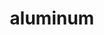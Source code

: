 ---
title: "aluminum"
layout: cache
categories: [package, develop]
meta: {"versions": ["0.7.0", "1.3.0", "1.3.1"], "compilers": ["gcc@=7.5.0", "oneapi@=2023.1.0", "oneapi@=2023.2.0"], "oss": ["ubuntu18.04", "ubuntu20.04"], "platforms": ["linux"], "targets": ["x86_64", "x86_64_v3"], "stacks": ["e4s-oneapi", "radiuss", "root"], "num_specs": 69, "num_specs_by_stack": {"root": 69, "radiuss": 63, "e4s-oneapi": 6}}
spec_details: [{"hash": "avjkvgerlfmvnh233vxgury242qhj5ct", "compiler": "gcc@=7.5.0", "versions": ["1.3.0"], "os": "ubuntu18.04", "platform": "linux", "target": "x86_64", "variants": ["build_system=cmake", "build_type=RelWithDebInfo", "~cuda", "~cuda_rma", "generator=ninja", "~ht", "~ipo", "~nccl", "~rccl", "~rocm"], "stacks": ["root", "radiuss"], "size": "-", "tarball": "https://binaries.spack.io/develop/build_cache/linux-ubuntu18.04-x86_64/gcc-7.5.0/aluminum-1.3.0/linux-ubuntu18.04-x86_64-gcc-7.5.0-aluminum-1.3.0-avjkvgerlfmvnh233vxgury242qhj5ct.spack"}, {"hash": "fy3ekefkvhlrpzzfucd4dumw2grqeiqf", "compiler": "gcc@=7.5.0", "versions": ["0.7.0"], "os": "ubuntu18.04", "platform": "linux", "target": "x86_64", "variants": ["build_system=cmake", "build_type=RelWithDebInfo", "~cuda", "~cuda_rma", "~ht", "~ipo", "~nccl", "~rccl", "~rocm"], "stacks": ["root", "radiuss"], "size": "-", "tarball": "https://binaries.spack.io/develop/build_cache/linux-ubuntu18.04-x86_64/gcc-7.5.0/aluminum-0.7.0/linux-ubuntu18.04-x86_64-gcc-7.5.0-aluminum-0.7.0-fy3ekefkvhlrpzzfucd4dumw2grqeiqf.spack"}, {"hash": "iadwlkyojgpptk4xu65b6rrtmxvucq7o", "compiler": "gcc@=7.5.0", "versions": ["0.7.0"], "os": "ubuntu18.04", "platform": "linux", "target": "x86_64", "variants": ["build_type=RelWithDebInfo", "~cuda", "~cuda_rma", "~ht", "~ipo", "~nccl", "~rccl", "~rocm"], "stacks": ["root", "radiuss"], "size": "-", "tarball": "https://binaries.spack.io/develop/build_cache/linux-ubuntu18.04-x86_64/gcc-7.5.0/aluminum-0.7.0/linux-ubuntu18.04-x86_64-gcc-7.5.0-aluminum-0.7.0-iadwlkyojgpptk4xu65b6rrtmxvucq7o.spack"}, {"hash": "2gm7cpwzu5kbmlk6xh2d44f74jbqsxn3", "compiler": "gcc@=7.5.0", "versions": ["0.7.0"], "os": "ubuntu18.04", "platform": "linux", "target": "x86_64", "variants": ["build_type=RelWithDebInfo", "~cuda", "~cuda_rma", "~ht", "~ipo", "~nccl", "~rccl", "~rocm"], "stacks": ["root", "radiuss"], "size": "-", "tarball": "https://binaries.spack.io/develop/build_cache/linux-ubuntu18.04-x86_64/gcc-7.5.0/aluminum-0.7.0/linux-ubuntu18.04-x86_64-gcc-7.5.0-aluminum-0.7.0-2gm7cpwzu5kbmlk6xh2d44f74jbqsxn3.spack"}, {"hash": "6e7rthec37fesrqo3atlhkvuowi66rci", "compiler": "gcc@=7.5.0", "versions": ["0.7.0"], "os": "ubuntu18.04", "platform": "linux", "target": "x86_64", "variants": ["build_type=RelWithDebInfo", "~cuda", "~cuda_rma", "~ht", "~ipo", "~nccl", "~rccl", "~rocm"], "stacks": ["root", "radiuss"], "size": "-", "tarball": "https://binaries.spack.io/develop/build_cache/linux-ubuntu18.04-x86_64/gcc-7.5.0/aluminum-0.7.0/linux-ubuntu18.04-x86_64-gcc-7.5.0-aluminum-0.7.0-6e7rthec37fesrqo3atlhkvuowi66rci.spack"}, {"hash": "2kw7uphuv66vhxq23dkmkkmurhw34jza", "compiler": "gcc@=7.5.0", "versions": ["0.7.0"], "os": "ubuntu18.04", "platform": "linux", "target": "x86_64", "variants": ["build_type=RelWithDebInfo", "~cuda", "~cuda_rma", "~ht", "~ipo", "~nccl", "~rccl", "~rocm"], "stacks": ["root", "radiuss"], "size": "-", "tarball": "https://binaries.spack.io/develop/build_cache/linux-ubuntu18.04-x86_64/gcc-7.5.0/aluminum-0.7.0/linux-ubuntu18.04-x86_64-gcc-7.5.0-aluminum-0.7.0-2kw7uphuv66vhxq23dkmkkmurhw34jza.spack"}, {"hash": "47krrajjalpkafmuz4w3ch33rq4nvwg5", "compiler": "gcc@=7.5.0", "versions": ["0.7.0"], "os": "ubuntu18.04", "platform": "linux", "target": "x86_64", "variants": ["build_type=RelWithDebInfo", "~cuda", "~cuda_rma", "~ht", "~ipo", "~nccl", "~rccl", "~rocm"], "stacks": ["root", "radiuss"], "size": "-", "tarball": "https://binaries.spack.io/develop/build_cache/linux-ubuntu18.04-x86_64/gcc-7.5.0/aluminum-0.7.0/linux-ubuntu18.04-x86_64-gcc-7.5.0-aluminum-0.7.0-47krrajjalpkafmuz4w3ch33rq4nvwg5.spack"}, {"hash": "2g7f7rrhmfek4husskkum7uvms3qoqav", "compiler": "gcc@=7.5.0", "versions": ["0.7.0"], "os": "ubuntu18.04", "platform": "linux", "target": "x86_64", "variants": ["build_system=cmake", "build_type=RelWithDebInfo", "~cuda", "~cuda_rma", "~ht", "~ipo", "~nccl", "~rccl", "~rocm"], "stacks": ["root", "radiuss"], "size": "-", "tarball": "https://binaries.spack.io/develop/build_cache/linux-ubuntu18.04-x86_64/gcc-7.5.0/aluminum-0.7.0/linux-ubuntu18.04-x86_64-gcc-7.5.0-aluminum-0.7.0-2g7f7rrhmfek4husskkum7uvms3qoqav.spack"}, {"hash": "chukysn4w4z2jrxgekbycs42r2fzk6ux", "compiler": "gcc@=7.5.0", "versions": ["0.7.0"], "os": "ubuntu18.04", "platform": "linux", "target": "x86_64", "variants": ["build_type=RelWithDebInfo", "~cuda", "~cuda_rma", "~ht", "~ipo", "~nccl", "~rccl", "~rocm"], "stacks": ["root", "radiuss"], "size": "-", "tarball": "https://binaries.spack.io/develop/build_cache/linux-ubuntu18.04-x86_64/gcc-7.5.0/aluminum-0.7.0/linux-ubuntu18.04-x86_64-gcc-7.5.0-aluminum-0.7.0-chukysn4w4z2jrxgekbycs42r2fzk6ux.spack"}, {"hash": "ckrxu674iynicrtesm4r5ymeecczpgc4", "compiler": "gcc@=7.5.0", "versions": ["0.7.0"], "os": "ubuntu18.04", "platform": "linux", "target": "x86_64", "variants": ["build_system=cmake", "build_type=RelWithDebInfo", "~cuda", "~cuda_rma", "~ht", "~ipo", "~nccl", "~rccl", "~rocm"], "stacks": ["root", "radiuss"], "size": "-", "tarball": "https://binaries.spack.io/develop/build_cache/linux-ubuntu18.04-x86_64/gcc-7.5.0/aluminum-0.7.0/linux-ubuntu18.04-x86_64-gcc-7.5.0-aluminum-0.7.0-ckrxu674iynicrtesm4r5ymeecczpgc4.spack"}, {"hash": "ebnutsps4q22mzarnkyqyyr6xfpifmdl", "compiler": "gcc@=7.5.0", "versions": ["0.7.0"], "os": "ubuntu18.04", "platform": "linux", "target": "x86_64", "variants": ["build_type=RelWithDebInfo", "~cuda", "~cuda_rma", "~ht", "~ipo", "~nccl", "~rccl", "~rocm"], "stacks": ["root", "radiuss"], "size": "-", "tarball": "https://binaries.spack.io/develop/build_cache/linux-ubuntu18.04-x86_64/gcc-7.5.0/aluminum-0.7.0/linux-ubuntu18.04-x86_64-gcc-7.5.0-aluminum-0.7.0-ebnutsps4q22mzarnkyqyyr6xfpifmdl.spack"}, {"hash": "efw5svq2payd4u422acgmo3mr6w6arg2", "compiler": "gcc@=7.5.0", "versions": ["0.7.0"], "os": "ubuntu18.04", "platform": "linux", "target": "x86_64", "variants": ["build_type=RelWithDebInfo", "~cuda", "~cuda_rma", "~ht", "~ipo", "~nccl", "~rccl", "~rocm"], "stacks": ["root", "radiuss"], "size": "-", "tarball": "https://binaries.spack.io/develop/build_cache/linux-ubuntu18.04-x86_64/gcc-7.5.0/aluminum-0.7.0/linux-ubuntu18.04-x86_64-gcc-7.5.0-aluminum-0.7.0-efw5svq2payd4u422acgmo3mr6w6arg2.spack"}, {"hash": "cmhkymcz5mg7ckjcashrqnnbis7vbtj2", "compiler": "gcc@=7.5.0", "versions": ["0.7.0"], "os": "ubuntu18.04", "platform": "linux", "target": "x86_64", "variants": ["build_type=RelWithDebInfo", "~cuda", "~cuda_rma", "~ht", "~ipo", "~nccl", "~rccl", "~rocm"], "stacks": ["root", "radiuss"], "size": "-", "tarball": "https://binaries.spack.io/develop/build_cache/linux-ubuntu18.04-x86_64/gcc-7.5.0/aluminum-0.7.0/linux-ubuntu18.04-x86_64-gcc-7.5.0-aluminum-0.7.0-cmhkymcz5mg7ckjcashrqnnbis7vbtj2.spack"}, {"hash": "ct5lex4oephv5e7hhovsg7wcfikyiiz2", "compiler": "gcc@=7.5.0", "versions": ["0.7.0"], "os": "ubuntu18.04", "platform": "linux", "target": "x86_64", "variants": ["build_type=RelWithDebInfo", "~cuda", "~cuda_rma", "~ht", "~ipo", "~nccl", "~rccl", "~rocm"], "stacks": ["root", "radiuss"], "size": "-", "tarball": "https://binaries.spack.io/develop/build_cache/linux-ubuntu18.04-x86_64/gcc-7.5.0/aluminum-0.7.0/linux-ubuntu18.04-x86_64-gcc-7.5.0-aluminum-0.7.0-ct5lex4oephv5e7hhovsg7wcfikyiiz2.spack"}, {"hash": "2yyk2lpf32dgeykjzspmsjupw3ejuod3", "compiler": "gcc@=7.5.0", "versions": ["0.7.0"], "os": "ubuntu18.04", "platform": "linux", "target": "x86_64", "variants": ["build_type=RelWithDebInfo", "~cuda", "~cuda_rma", "~ht", "~ipo", "~nccl", "~rccl", "~rocm"], "stacks": ["root", "radiuss"], "size": "-", "tarball": "https://binaries.spack.io/develop/build_cache/linux-ubuntu18.04-x86_64/gcc-7.5.0/aluminum-0.7.0/linux-ubuntu18.04-x86_64-gcc-7.5.0-aluminum-0.7.0-2yyk2lpf32dgeykjzspmsjupw3ejuod3.spack"}, {"hash": "btn4apc344j4pdqdqj7bkppn57n6vnbx", "compiler": "gcc@=7.5.0", "versions": ["0.7.0"], "os": "ubuntu18.04", "platform": "linux", "target": "x86_64", "variants": ["build_type=RelWithDebInfo", "~cuda", "~cuda_rma", "~ht", "~ipo", "~nccl", "~rccl", "~rocm"], "stacks": ["root", "radiuss"], "size": "-", "tarball": "https://binaries.spack.io/develop/build_cache/linux-ubuntu18.04-x86_64/gcc-7.5.0/aluminum-0.7.0/linux-ubuntu18.04-x86_64-gcc-7.5.0-aluminum-0.7.0-btn4apc344j4pdqdqj7bkppn57n6vnbx.spack"}, {"hash": "axwtquqjcpd7ckksq7eizyix3nzmng7u", "compiler": "gcc@=7.5.0", "versions": ["0.7.0"], "os": "ubuntu18.04", "platform": "linux", "target": "x86_64", "variants": ["build_type=RelWithDebInfo", "~cuda", "~cuda_rma", "~ht", "~ipo", "~nccl", "~rccl", "~rocm"], "stacks": ["root", "radiuss"], "size": "-", "tarball": "https://binaries.spack.io/develop/build_cache/linux-ubuntu18.04-x86_64/gcc-7.5.0/aluminum-0.7.0/linux-ubuntu18.04-x86_64-gcc-7.5.0-aluminum-0.7.0-axwtquqjcpd7ckksq7eizyix3nzmng7u.spack"}, {"hash": "2piu53d4vrhagya7s5gthzmfhwueuqdy", "compiler": "gcc@=7.5.0", "versions": ["0.7.0"], "os": "ubuntu18.04", "platform": "linux", "target": "x86_64", "variants": ["build_type=RelWithDebInfo", "~cuda", "~cuda_rma", "~ht", "~ipo", "~nccl", "~rccl", "~rocm"], "stacks": ["root", "radiuss"], "size": "-", "tarball": "https://binaries.spack.io/develop/build_cache/linux-ubuntu18.04-x86_64/gcc-7.5.0/aluminum-0.7.0/linux-ubuntu18.04-x86_64-gcc-7.5.0-aluminum-0.7.0-2piu53d4vrhagya7s5gthzmfhwueuqdy.spack"}, {"hash": "yv55v6ndlh365s5dswzxegvz4gx4ezzf", "compiler": "gcc@=7.5.0", "versions": ["0.7.0"], "os": "ubuntu18.04", "platform": "linux", "target": "x86_64", "variants": ["build_type=RelWithDebInfo", "~cuda", "~cuda_rma", "~ht", "~ipo", "~nccl", "~rccl", "~rocm"], "stacks": ["root", "radiuss"], "size": "-", "tarball": "https://binaries.spack.io/develop/build_cache/linux-ubuntu18.04-x86_64/gcc-7.5.0/aluminum-0.7.0/linux-ubuntu18.04-x86_64-gcc-7.5.0-aluminum-0.7.0-yv55v6ndlh365s5dswzxegvz4gx4ezzf.spack"}, {"hash": "fzrx5edam4feuw5btd5davigx7v7jgxq", "compiler": "gcc@=7.5.0", "versions": ["0.7.0"], "os": "ubuntu18.04", "platform": "linux", "target": "x86_64", "variants": ["build_type=RelWithDebInfo", "~cuda", "~cuda_rma", "~ht", "~ipo", "~nccl", "~rccl", "~rocm"], "stacks": ["root", "radiuss"], "size": "-", "tarball": "https://binaries.spack.io/develop/build_cache/linux-ubuntu18.04-x86_64/gcc-7.5.0/aluminum-0.7.0/linux-ubuntu18.04-x86_64-gcc-7.5.0-aluminum-0.7.0-fzrx5edam4feuw5btd5davigx7v7jgxq.spack"}, {"hash": "lcmxghduoijb2h35sad6bgbbmwzopayc", "compiler": "gcc@=7.5.0", "versions": ["0.7.0"], "os": "ubuntu18.04", "platform": "linux", "target": "x86_64", "variants": ["build_type=RelWithDebInfo", "~cuda", "~cuda_rma", "~ht", "~ipo", "~nccl", "~ofi_rccl_plugin", "~rccl", "~rocm"], "stacks": ["root", "radiuss"], "size": "-", "tarball": "https://binaries.spack.io/develop/build_cache/linux-ubuntu18.04-x86_64/gcc-7.5.0/aluminum-0.7.0/linux-ubuntu18.04-x86_64-gcc-7.5.0-aluminum-0.7.0-lcmxghduoijb2h35sad6bgbbmwzopayc.spack"}, {"hash": "tmx26dxxrccuap7ytvwb7hjq56l35ps6", "compiler": "gcc@=7.5.0", "versions": ["0.7.0"], "os": "ubuntu18.04", "platform": "linux", "target": "x86_64", "variants": ["build_type=RelWithDebInfo", "~cuda", "~cuda_rma", "~ht", "~ipo", "~nccl", "~rccl", "~rocm"], "stacks": ["root", "radiuss"], "size": "-", "tarball": "https://binaries.spack.io/develop/build_cache/linux-ubuntu18.04-x86_64/gcc-7.5.0/aluminum-0.7.0/linux-ubuntu18.04-x86_64-gcc-7.5.0-aluminum-0.7.0-tmx26dxxrccuap7ytvwb7hjq56l35ps6.spack"}, {"hash": "kti72dinroddp5am6dzfow5xvf6ebomw", "compiler": "gcc@=7.5.0", "versions": ["0.7.0"], "os": "ubuntu18.04", "platform": "linux", "target": "x86_64", "variants": ["build_type=RelWithDebInfo", "~cuda", "~cuda_rma", "~ht", "~ipo", "~nccl", "~rccl", "~rocm"], "stacks": ["root", "radiuss"], "size": "-", "tarball": "https://binaries.spack.io/develop/build_cache/linux-ubuntu18.04-x86_64/gcc-7.5.0/aluminum-0.7.0/linux-ubuntu18.04-x86_64-gcc-7.5.0-aluminum-0.7.0-kti72dinroddp5am6dzfow5xvf6ebomw.spack"}, {"hash": "r5tufhizqgpmklw2qqitkeq27mbhmicx", "compiler": "gcc@=7.5.0", "versions": ["0.7.0"], "os": "ubuntu18.04", "platform": "linux", "target": "x86_64", "variants": ["build_type=RelWithDebInfo", "~cuda", "~cuda_rma", "~ht", "~ipo", "~nccl", "~rccl", "~rocm"], "stacks": ["root", "radiuss"], "size": "-", "tarball": "https://binaries.spack.io/develop/build_cache/linux-ubuntu18.04-x86_64/gcc-7.5.0/aluminum-0.7.0/linux-ubuntu18.04-x86_64-gcc-7.5.0-aluminum-0.7.0-r5tufhizqgpmklw2qqitkeq27mbhmicx.spack"}, {"hash": "set55prhane2nn5ast7ktp5alanoddm5", "compiler": "gcc@=7.5.0", "versions": ["0.7.0"], "os": "ubuntu18.04", "platform": "linux", "target": "x86_64", "variants": ["build_type=RelWithDebInfo", "~cuda", "~cuda_rma", "~ht", "~ipo", "~nccl", "~ofi_rccl_plugin", "~rccl", "~rocm"], "stacks": ["root", "radiuss"], "size": "-", "tarball": "https://binaries.spack.io/develop/build_cache/linux-ubuntu18.04-x86_64/gcc-7.5.0/aluminum-0.7.0/linux-ubuntu18.04-x86_64-gcc-7.5.0-aluminum-0.7.0-set55prhane2nn5ast7ktp5alanoddm5.spack"}, {"hash": "m2eiujoq642ydkncyzfayh6mgnynm7pi", "compiler": "gcc@=7.5.0", "versions": ["0.7.0"], "os": "ubuntu18.04", "platform": "linux", "target": "x86_64", "variants": ["build_type=RelWithDebInfo", "~cuda", "~cuda_rma", "~ht", "~ipo", "~nccl", "~rccl", "~rocm"], "stacks": ["root", "radiuss"], "size": "-", "tarball": "https://binaries.spack.io/develop/build_cache/linux-ubuntu18.04-x86_64/gcc-7.5.0/aluminum-0.7.0/linux-ubuntu18.04-x86_64-gcc-7.5.0-aluminum-0.7.0-m2eiujoq642ydkncyzfayh6mgnynm7pi.spack"}, {"hash": "maxcv3zw33cv42js76cuqddvanjhiloi", "compiler": "gcc@=7.5.0", "versions": ["0.7.0"], "os": "ubuntu18.04", "platform": "linux", "target": "x86_64", "variants": ["build_type=RelWithDebInfo", "~cuda", "~cuda_rma", "~ht", "~ipo", "~nccl", "~rccl", "~rocm"], "stacks": ["root", "radiuss"], "size": "-", "tarball": "https://binaries.spack.io/develop/build_cache/linux-ubuntu18.04-x86_64/gcc-7.5.0/aluminum-0.7.0/linux-ubuntu18.04-x86_64-gcc-7.5.0-aluminum-0.7.0-maxcv3zw33cv42js76cuqddvanjhiloi.spack"}, {"hash": "zah35rbjrtutmihf6sb2ktaronif3iy3", "compiler": "gcc@=7.5.0", "versions": ["0.7.0"], "os": "ubuntu18.04", "platform": "linux", "target": "x86_64", "variants": ["build_type=RelWithDebInfo", "~cuda", "~cuda_rma", "~ht", "~ipo", "~nccl", "~rccl", "~rocm"], "stacks": ["root", "radiuss"], "size": "-", "tarball": "https://binaries.spack.io/develop/build_cache/linux-ubuntu18.04-x86_64/gcc-7.5.0/aluminum-0.7.0/linux-ubuntu18.04-x86_64-gcc-7.5.0-aluminum-0.7.0-zah35rbjrtutmihf6sb2ktaronif3iy3.spack"}, {"hash": "m5kid2xw3nyfehvdemzsjxz65h67qjjt", "compiler": "gcc@=7.5.0", "versions": ["0.7.0"], "os": "ubuntu18.04", "platform": "linux", "target": "x86_64", "variants": ["build_type=RelWithDebInfo", "~cuda", "~cuda_rma", "~ht", "~ipo", "~nccl", "~rccl", "~rocm"], "stacks": ["root", "radiuss"], "size": "-", "tarball": "https://binaries.spack.io/develop/build_cache/linux-ubuntu18.04-x86_64/gcc-7.5.0/aluminum-0.7.0/linux-ubuntu18.04-x86_64-gcc-7.5.0-aluminum-0.7.0-m5kid2xw3nyfehvdemzsjxz65h67qjjt.spack"}, {"hash": "l35qtbnmorkebo4bbxuir4ne54rkxomc", "compiler": "gcc@=7.5.0", "versions": ["0.7.0"], "os": "ubuntu18.04", "platform": "linux", "target": "x86_64", "variants": ["build_system=cmake", "build_type=RelWithDebInfo", "~cuda", "~cuda_rma", "~ht", "~ipo", "~nccl", "~rccl", "~rocm"], "stacks": ["root", "radiuss"], "size": "-", "tarball": "https://binaries.spack.io/develop/build_cache/linux-ubuntu18.04-x86_64/gcc-7.5.0/aluminum-0.7.0/linux-ubuntu18.04-x86_64-gcc-7.5.0-aluminum-0.7.0-l35qtbnmorkebo4bbxuir4ne54rkxomc.spack"}, {"hash": "vo4yc3siyulxlopnq7yx4jdjt3yvsni3", "compiler": "gcc@=7.5.0", "versions": ["0.7.0"], "os": "ubuntu18.04", "platform": "linux", "target": "x86_64", "variants": ["build_type=RelWithDebInfo", "~cuda", "~cuda_rma", "~ht", "~ipo", "~nccl", "~rccl", "~rocm"], "stacks": ["root", "radiuss"], "size": "-", "tarball": "https://binaries.spack.io/develop/build_cache/linux-ubuntu18.04-x86_64/gcc-7.5.0/aluminum-0.7.0/linux-ubuntu18.04-x86_64-gcc-7.5.0-aluminum-0.7.0-vo4yc3siyulxlopnq7yx4jdjt3yvsni3.spack"}, {"hash": "ny3tidbtsxoalkinivkqxvys3xo7ylln", "compiler": "gcc@=7.5.0", "versions": ["0.7.0"], "os": "ubuntu18.04", "platform": "linux", "target": "x86_64", "variants": ["build_type=RelWithDebInfo", "~cuda", "~cuda_rma", "~ht", "~ipo", "~nccl", "~rccl", "~rocm"], "stacks": ["root", "radiuss"], "size": "-", "tarball": "https://binaries.spack.io/develop/build_cache/linux-ubuntu18.04-x86_64/gcc-7.5.0/aluminum-0.7.0/linux-ubuntu18.04-x86_64-gcc-7.5.0-aluminum-0.7.0-ny3tidbtsxoalkinivkqxvys3xo7ylln.spack"}, {"hash": "yyf5mbo3jjl6af24tikpk67uvw2kzydp", "compiler": "gcc@=7.5.0", "versions": ["0.7.0"], "os": "ubuntu18.04", "platform": "linux", "target": "x86_64", "variants": ["build_type=RelWithDebInfo", "~cuda", "~cuda_rma", "~ht", "~ipo", "~nccl", "~rccl", "~rocm"], "stacks": ["root", "radiuss"], "size": "-", "tarball": "https://binaries.spack.io/develop/build_cache/linux-ubuntu18.04-x86_64/gcc-7.5.0/aluminum-0.7.0/linux-ubuntu18.04-x86_64-gcc-7.5.0-aluminum-0.7.0-yyf5mbo3jjl6af24tikpk67uvw2kzydp.spack"}, {"hash": "o5ovioeibhh2jap4ucnlaust5smlev4e", "compiler": "gcc@=7.5.0", "versions": ["0.7.0"], "os": "ubuntu18.04", "platform": "linux", "target": "x86_64", "variants": ["build_system=cmake", "build_type=RelWithDebInfo", "~cuda", "~cuda_rma", "~ht", "~ipo", "~nccl", "~rccl", "~rocm"], "stacks": ["root", "radiuss"], "size": "-", "tarball": "https://binaries.spack.io/develop/build_cache/linux-ubuntu18.04-x86_64/gcc-7.5.0/aluminum-0.7.0/linux-ubuntu18.04-x86_64-gcc-7.5.0-aluminum-0.7.0-o5ovioeibhh2jap4ucnlaust5smlev4e.spack"}, {"hash": "td4qv5efn5ihyjoj3rayailg4tbb4z2x", "compiler": "gcc@=7.5.0", "versions": ["0.7.0"], "os": "ubuntu18.04", "platform": "linux", "target": "x86_64", "variants": ["build_type=RelWithDebInfo", "~cuda", "~cuda_rma", "~ht", "~ipo", "~nccl", "~rccl", "~rocm"], "stacks": ["root", "radiuss"], "size": "-", "tarball": "https://binaries.spack.io/develop/build_cache/linux-ubuntu18.04-x86_64/gcc-7.5.0/aluminum-0.7.0/linux-ubuntu18.04-x86_64-gcc-7.5.0-aluminum-0.7.0-td4qv5efn5ihyjoj3rayailg4tbb4z2x.spack"}, {"hash": "tgsrof65pik4wwsym5qlfhhmpppn4gn5", "compiler": "gcc@=7.5.0", "versions": ["0.7.0"], "os": "ubuntu18.04", "platform": "linux", "target": "x86_64", "variants": ["build_type=RelWithDebInfo", "~cuda", "~cuda_rma", "~ht", "~ipo", "~nccl", "~rccl", "~rocm"], "stacks": ["root", "radiuss"], "size": "-", "tarball": "https://binaries.spack.io/develop/build_cache/linux-ubuntu18.04-x86_64/gcc-7.5.0/aluminum-0.7.0/linux-ubuntu18.04-x86_64-gcc-7.5.0-aluminum-0.7.0-tgsrof65pik4wwsym5qlfhhmpppn4gn5.spack"}, {"hash": "lvhinwmdgic7v5g6qrzfoouab46abwmm", "compiler": "gcc@=7.5.0", "versions": ["0.7.0"], "os": "ubuntu18.04", "platform": "linux", "target": "x86_64", "variants": ["build_type=RelWithDebInfo", "~cuda", "~cuda_rma", "~ht", "~ipo", "~nccl", "~rccl", "~rocm"], "stacks": ["root", "radiuss"], "size": "-", "tarball": "https://binaries.spack.io/develop/build_cache/linux-ubuntu18.04-x86_64/gcc-7.5.0/aluminum-0.7.0/linux-ubuntu18.04-x86_64-gcc-7.5.0-aluminum-0.7.0-lvhinwmdgic7v5g6qrzfoouab46abwmm.spack"}, {"hash": "qe7vmjykiy6p5xqwniy3sgx7fkzq3lj5", "compiler": "gcc@=7.5.0", "versions": ["0.7.0"], "os": "ubuntu18.04", "platform": "linux", "target": "x86_64", "variants": ["build_type=RelWithDebInfo", "~cuda", "~cuda_rma", "~ht", "~ipo", "~nccl", "~rccl", "~rocm"], "stacks": ["root", "radiuss"], "size": "-", "tarball": "https://binaries.spack.io/develop/build_cache/linux-ubuntu18.04-x86_64/gcc-7.5.0/aluminum-0.7.0/linux-ubuntu18.04-x86_64-gcc-7.5.0-aluminum-0.7.0-qe7vmjykiy6p5xqwniy3sgx7fkzq3lj5.spack"}, {"hash": "nuechesrjhcujzyhgr5scdiy23hmdc3p", "compiler": "gcc@=7.5.0", "versions": ["0.7.0"], "os": "ubuntu18.04", "platform": "linux", "target": "x86_64", "variants": ["build_type=RelWithDebInfo", "~cuda", "~cuda_rma", "~ht", "~ipo", "~nccl", "~rccl", "~rocm"], "stacks": ["root", "radiuss"], "size": "-", "tarball": "https://binaries.spack.io/develop/build_cache/linux-ubuntu18.04-x86_64/gcc-7.5.0/aluminum-0.7.0/linux-ubuntu18.04-x86_64-gcc-7.5.0-aluminum-0.7.0-nuechesrjhcujzyhgr5scdiy23hmdc3p.spack"}, {"hash": "uurigj7gynbmpq5uboieoz7fxg46yquo", "compiler": "gcc@=7.5.0", "versions": ["0.7.0"], "os": "ubuntu18.04", "platform": "linux", "target": "x86_64", "variants": ["build_type=RelWithDebInfo", "~cuda", "~cuda_rma", "~ht", "~ipo", "~nccl", "~rccl", "~rocm"], "stacks": ["root", "radiuss"], "size": "-", "tarball": "https://binaries.spack.io/develop/build_cache/linux-ubuntu18.04-x86_64/gcc-7.5.0/aluminum-0.7.0/linux-ubuntu18.04-x86_64-gcc-7.5.0-aluminum-0.7.0-uurigj7gynbmpq5uboieoz7fxg46yquo.spack"}, {"hash": "npytnnru623qvoypv63wod6wf3obqbm4", "compiler": "gcc@=7.5.0", "versions": ["0.7.0"], "os": "ubuntu18.04", "platform": "linux", "target": "x86_64", "variants": ["build_type=RelWithDebInfo", "~cuda", "~cuda_rma", "~ht", "~ipo", "~nccl", "~rccl", "~rocm"], "stacks": ["root", "radiuss"], "size": "-", "tarball": "https://binaries.spack.io/develop/build_cache/linux-ubuntu18.04-x86_64/gcc-7.5.0/aluminum-0.7.0/linux-ubuntu18.04-x86_64-gcc-7.5.0-aluminum-0.7.0-npytnnru623qvoypv63wod6wf3obqbm4.spack"}, {"hash": "ybs2nbcmd46eztya6tqfabhv54ru7y6r", "compiler": "gcc@=7.5.0", "versions": ["0.7.0"], "os": "ubuntu18.04", "platform": "linux", "target": "x86_64", "variants": ["build_type=RelWithDebInfo", "~cuda", "~cuda_rma", "~ht", "~ipo", "~nccl", "~rccl", "~rocm"], "stacks": ["root", "radiuss"], "size": "-", "tarball": "https://binaries.spack.io/develop/build_cache/linux-ubuntu18.04-x86_64/gcc-7.5.0/aluminum-0.7.0/linux-ubuntu18.04-x86_64-gcc-7.5.0-aluminum-0.7.0-ybs2nbcmd46eztya6tqfabhv54ru7y6r.spack"}, {"hash": "o5ptzvjo4n4ve2ifruieb3bmufynwf7a", "compiler": "gcc@=7.5.0", "versions": ["0.7.0"], "os": "ubuntu18.04", "platform": "linux", "target": "x86_64", "variants": ["build_type=RelWithDebInfo", "~cuda", "~cuda_rma", "~ht", "~ipo", "~nccl", "~rccl", "~rocm"], "stacks": ["root", "radiuss"], "size": "-", "tarball": "https://binaries.spack.io/develop/build_cache/linux-ubuntu18.04-x86_64/gcc-7.5.0/aluminum-0.7.0/linux-ubuntu18.04-x86_64-gcc-7.5.0-aluminum-0.7.0-o5ptzvjo4n4ve2ifruieb3bmufynwf7a.spack"}, {"hash": "zwsy7vokjafrdvc4rvwbkmrzif4waxsj", "compiler": "gcc@=7.5.0", "versions": ["0.7.0"], "os": "ubuntu18.04", "platform": "linux", "target": "x86_64", "variants": ["build_type=RelWithDebInfo", "~cuda", "~cuda_rma", "~ht", "~ipo", "~nccl", "~rccl", "~rocm"], "stacks": ["root", "radiuss"], "size": "-", "tarball": "https://binaries.spack.io/develop/build_cache/linux-ubuntu18.04-x86_64/gcc-7.5.0/aluminum-0.7.0/linux-ubuntu18.04-x86_64-gcc-7.5.0-aluminum-0.7.0-zwsy7vokjafrdvc4rvwbkmrzif4waxsj.spack"}, {"hash": "pxrr6txranehx23xsjuw4og3qsdnyobq", "compiler": "gcc@=7.5.0", "versions": ["0.7.0"], "os": "ubuntu18.04", "platform": "linux", "target": "x86_64", "variants": ["build_system=cmake", "build_type=RelWithDebInfo", "~cuda", "~cuda_rma", "~ht", "~ipo", "~nccl", "~rccl", "~rocm"], "stacks": ["root", "radiuss"], "size": "-", "tarball": "https://binaries.spack.io/develop/build_cache/linux-ubuntu18.04-x86_64/gcc-7.5.0/aluminum-0.7.0/linux-ubuntu18.04-x86_64-gcc-7.5.0-aluminum-0.7.0-pxrr6txranehx23xsjuw4og3qsdnyobq.spack"}, {"hash": "yyjdce25fxzdzdukp7cmp43xj3pg3mq4", "compiler": "gcc@=7.5.0", "versions": ["0.7.0"], "os": "ubuntu18.04", "platform": "linux", "target": "x86_64", "variants": ["build_type=RelWithDebInfo", "~cuda", "~cuda_rma", "~ht", "~ipo", "~nccl", "~rccl", "~rocm"], "stacks": ["root", "radiuss"], "size": "-", "tarball": "https://binaries.spack.io/develop/build_cache/linux-ubuntu18.04-x86_64/gcc-7.5.0/aluminum-0.7.0/linux-ubuntu18.04-x86_64-gcc-7.5.0-aluminum-0.7.0-yyjdce25fxzdzdukp7cmp43xj3pg3mq4.spack"}, {"hash": "psju5ovwxeaaafuev6tfqrt5gohnwlhz", "compiler": "gcc@=7.5.0", "versions": ["0.7.0"], "os": "ubuntu18.04", "platform": "linux", "target": "x86_64", "variants": ["build_type=RelWithDebInfo", "~cuda", "~cuda_rma", "~ht", "~ipo", "~nccl", "~rccl", "~rocm"], "stacks": ["root", "radiuss"], "size": "-", "tarball": "https://binaries.spack.io/develop/build_cache/linux-ubuntu18.04-x86_64/gcc-7.5.0/aluminum-0.7.0/linux-ubuntu18.04-x86_64-gcc-7.5.0-aluminum-0.7.0-psju5ovwxeaaafuev6tfqrt5gohnwlhz.spack"}, {"hash": "w6bsfxq6melalh24l5urdwkxdugd2bmn", "compiler": "gcc@=7.5.0", "versions": ["0.7.0"], "os": "ubuntu18.04", "platform": "linux", "target": "x86_64", "variants": ["build_type=RelWithDebInfo", "~cuda", "~cuda_rma", "~ht", "~ipo", "~nccl", "~rccl", "~rocm"], "stacks": ["root", "radiuss"], "size": "-", "tarball": "https://binaries.spack.io/develop/build_cache/linux-ubuntu18.04-x86_64/gcc-7.5.0/aluminum-0.7.0/linux-ubuntu18.04-x86_64-gcc-7.5.0-aluminum-0.7.0-w6bsfxq6melalh24l5urdwkxdugd2bmn.spack"}, {"hash": "p4g7zcrsbq7ctykppd5fprkxpwjnumys", "compiler": "gcc@=7.5.0", "versions": ["0.7.0"], "os": "ubuntu18.04", "platform": "linux", "target": "x86_64", "variants": ["build_type=RelWithDebInfo", "~cuda", "~cuda_rma", "~ht", "~ipo", "~nccl", "~rccl", "~rocm"], "stacks": ["root", "radiuss"], "size": "-", "tarball": "https://binaries.spack.io/develop/build_cache/linux-ubuntu18.04-x86_64/gcc-7.5.0/aluminum-0.7.0/linux-ubuntu18.04-x86_64-gcc-7.5.0-aluminum-0.7.0-p4g7zcrsbq7ctykppd5fprkxpwjnumys.spack"}, {"hash": "qgw5dy5cxcd5nexcnrynezhfecn7bkk4", "compiler": "gcc@=7.5.0", "versions": ["0.7.0"], "os": "ubuntu18.04", "platform": "linux", "target": "x86_64", "variants": ["build_type=RelWithDebInfo", "~cuda", "~cuda_rma", "~ht", "~ipo", "~nccl", "~rccl", "~rocm"], "stacks": ["root", "radiuss"], "size": "-", "tarball": "https://binaries.spack.io/develop/build_cache/linux-ubuntu18.04-x86_64/gcc-7.5.0/aluminum-0.7.0/linux-ubuntu18.04-x86_64-gcc-7.5.0-aluminum-0.7.0-qgw5dy5cxcd5nexcnrynezhfecn7bkk4.spack"}, {"hash": "w23ae6iovpjpwxwkkdflqr4rd7ji56zm", "compiler": "gcc@=7.5.0", "versions": ["0.7.0"], "os": "ubuntu18.04", "platform": "linux", "target": "x86_64", "variants": ["build_type=RelWithDebInfo", "~cuda", "~cuda_rma", "~ht", "~ipo", "~nccl", "~rccl", "~rocm"], "stacks": ["root", "radiuss"], "size": "-", "tarball": "https://binaries.spack.io/develop/build_cache/linux-ubuntu18.04-x86_64/gcc-7.5.0/aluminum-0.7.0/linux-ubuntu18.04-x86_64-gcc-7.5.0-aluminum-0.7.0-w23ae6iovpjpwxwkkdflqr4rd7ji56zm.spack"}, {"hash": "v2rjans4ck4xjfl7v4e6tujc336usils", "compiler": "gcc@=7.5.0", "versions": ["1.3.1"], "os": "ubuntu18.04", "platform": "linux", "target": "x86_64_v3", "variants": ["build_system=cmake", "build_type=Release", "~cuda", "~cuda_rma", "generator=ninja", "~ht", "~ipo", "~nccl", "~rccl", "~rocm"], "stacks": ["root", "radiuss"], "size": "-", "tarball": "https://binaries.spack.io/develop/build_cache/linux-ubuntu18.04-x86_64_v3/gcc-7.5.0/aluminum-1.3.1/linux-ubuntu18.04-x86_64_v3-gcc-7.5.0-aluminum-1.3.1-v2rjans4ck4xjfl7v4e6tujc336usils.spack"}, {"hash": "wrjuuucsz4jkwzgj3a4llmrsll6kcqc6", "compiler": "gcc@=7.5.0", "versions": ["1.3.1"], "os": "ubuntu18.04", "platform": "linux", "target": "x86_64_v3", "variants": ["build_system=cmake", "build_type=Release", "~cuda", "~cuda_rma", "generator=ninja", "~ht", "~ipo", "~nccl", "~rccl", "~rocm"], "stacks": ["root", "radiuss"], "size": "-", "tarball": "https://binaries.spack.io/develop/build_cache/linux-ubuntu18.04-x86_64_v3/gcc-7.5.0/aluminum-1.3.1/linux-ubuntu18.04-x86_64_v3-gcc-7.5.0-aluminum-1.3.1-wrjuuucsz4jkwzgj3a4llmrsll6kcqc6.spack"}, {"hash": "ozdtilm5j5o6qhaljbrfwjonvewwmfvv", "compiler": "gcc@=7.5.0", "versions": ["1.3.1"], "os": "ubuntu18.04", "platform": "linux", "target": "x86_64_v3", "variants": ["build_system=cmake", "build_type=Release", "~cuda", "~cuda_rma", "generator=ninja", "~ht", "~ipo", "~nccl", "~rccl", "~rocm"], "stacks": ["root", "radiuss"], "size": "-", "tarball": "https://binaries.spack.io/develop/build_cache/linux-ubuntu18.04-x86_64_v3/gcc-7.5.0/aluminum-1.3.1/linux-ubuntu18.04-x86_64_v3-gcc-7.5.0-aluminum-1.3.1-ozdtilm5j5o6qhaljbrfwjonvewwmfvv.spack"}, {"hash": "5baxittog544kvoeb7q44lticziinddx", "compiler": "gcc@=7.5.0", "versions": ["1.3.1"], "os": "ubuntu18.04", "platform": "linux", "target": "x86_64_v3", "variants": ["build_system=cmake", "build_type=Release", "~cuda", "~cuda_rma", "generator=ninja", "~ht", "~ipo", "~nccl", "~rccl", "~rocm"], "stacks": ["root", "radiuss"], "size": "-", "tarball": "https://binaries.spack.io/develop/build_cache/linux-ubuntu18.04-x86_64_v3/gcc-7.5.0/aluminum-1.3.1/linux-ubuntu18.04-x86_64_v3-gcc-7.5.0-aluminum-1.3.1-5baxittog544kvoeb7q44lticziinddx.spack"}, {"hash": "bplhsbvxt2g5rrwkq7hzkxg2eqp6ifz3", "compiler": "gcc@=7.5.0", "versions": ["1.3.0"], "os": "ubuntu18.04", "platform": "linux", "target": "x86_64_v3", "variants": ["build_system=cmake", "build_type=Release", "~cuda", "~cuda_rma", "generator=ninja", "~ht", "~ipo", "~nccl", "~rccl", "~rocm"], "stacks": ["root", "radiuss"], "size": "-", "tarball": "https://binaries.spack.io/develop/build_cache/linux-ubuntu18.04-x86_64_v3/gcc-7.5.0/aluminum-1.3.0/linux-ubuntu18.04-x86_64_v3-gcc-7.5.0-aluminum-1.3.0-bplhsbvxt2g5rrwkq7hzkxg2eqp6ifz3.spack"}, {"hash": "6b7mhpmo6d6axovuz2txo76jcrxablkn", "compiler": "gcc@=7.5.0", "versions": ["1.3.1"], "os": "ubuntu18.04", "platform": "linux", "target": "x86_64_v3", "variants": ["build_system=cmake", "build_type=Release", "~cuda", "~cuda_rma", "generator=ninja", "~ht", "~ipo", "~nccl", "~rccl", "~rocm"], "stacks": ["root", "radiuss"], "size": "-", "tarball": "https://binaries.spack.io/develop/build_cache/linux-ubuntu18.04-x86_64_v3/gcc-7.5.0/aluminum-1.3.1/linux-ubuntu18.04-x86_64_v3-gcc-7.5.0-aluminum-1.3.1-6b7mhpmo6d6axovuz2txo76jcrxablkn.spack"}, {"hash": "thnl66vnfu7afzp7whuma26ljbf5fsr3", "compiler": "gcc@=7.5.0", "versions": ["1.3.0"], "os": "ubuntu18.04", "platform": "linux", "target": "x86_64_v3", "variants": ["build_system=cmake", "build_type=RelWithDebInfo", "~cuda", "~cuda_rma", "generator=ninja", "~ht", "~ipo", "~nccl", "~rccl", "~rocm"], "stacks": ["root", "radiuss"], "size": "-", "tarball": "https://binaries.spack.io/develop/build_cache/linux-ubuntu18.04-x86_64_v3/gcc-7.5.0/aluminum-1.3.0/linux-ubuntu18.04-x86_64_v3-gcc-7.5.0-aluminum-1.3.0-thnl66vnfu7afzp7whuma26ljbf5fsr3.spack"}, {"hash": "r5zfawohwypuyqlmudydxgj73ihpido5", "compiler": "gcc@=7.5.0", "versions": ["1.3.0"], "os": "ubuntu18.04", "platform": "linux", "target": "x86_64_v3", "variants": ["build_system=cmake", "build_type=RelWithDebInfo", "~cuda", "~cuda_rma", "generator=ninja", "~ht", "~ipo", "~nccl", "~rccl", "~rocm"], "stacks": ["root", "radiuss"], "size": "-", "tarball": "https://binaries.spack.io/develop/build_cache/linux-ubuntu18.04-x86_64_v3/gcc-7.5.0/aluminum-1.3.0/linux-ubuntu18.04-x86_64_v3-gcc-7.5.0-aluminum-1.3.0-r5zfawohwypuyqlmudydxgj73ihpido5.spack"}, {"hash": "cftimpgbpjkyez4d4r4jblfogewpfhww", "compiler": "gcc@=7.5.0", "versions": ["1.3.0"], "os": "ubuntu18.04", "platform": "linux", "target": "x86_64_v3", "variants": ["build_system=cmake", "build_type=RelWithDebInfo", "~cuda", "~cuda_rma", "generator=ninja", "~ht", "~ipo", "~nccl", "~rccl", "~rocm"], "stacks": ["root", "radiuss"], "size": "-", "tarball": "https://binaries.spack.io/develop/build_cache/linux-ubuntu18.04-x86_64_v3/gcc-7.5.0/aluminum-1.3.0/linux-ubuntu18.04-x86_64_v3-gcc-7.5.0-aluminum-1.3.0-cftimpgbpjkyez4d4r4jblfogewpfhww.spack"}, {"hash": "hmax3i3rq3xcmqtfjxzjyuoa7rdm4glx", "compiler": "gcc@=7.5.0", "versions": ["1.3.0"], "os": "ubuntu18.04", "platform": "linux", "target": "x86_64_v3", "variants": ["build_system=cmake", "build_type=RelWithDebInfo", "~cuda", "~cuda_rma", "generator=ninja", "~ht", "~ipo", "~nccl", "~rccl", "~rocm"], "stacks": ["root", "radiuss"], "size": "-", "tarball": "https://binaries.spack.io/develop/build_cache/linux-ubuntu18.04-x86_64_v3/gcc-7.5.0/aluminum-1.3.0/linux-ubuntu18.04-x86_64_v3-gcc-7.5.0-aluminum-1.3.0-hmax3i3rq3xcmqtfjxzjyuoa7rdm4glx.spack"}, {"hash": "qboxsdel2sqqj4ouos25u4tkzmv4dg5r", "compiler": "gcc@=7.5.0", "versions": ["1.3.0"], "os": "ubuntu18.04", "platform": "linux", "target": "x86_64_v3", "variants": ["build_system=cmake", "build_type=RelWithDebInfo", "~cuda", "~cuda_rma", "generator=ninja", "~ht", "~ipo", "~nccl", "~rccl", "~rocm"], "stacks": ["root", "radiuss"], "size": "-", "tarball": "https://binaries.spack.io/develop/build_cache/linux-ubuntu18.04-x86_64_v3/gcc-7.5.0/aluminum-1.3.0/linux-ubuntu18.04-x86_64_v3-gcc-7.5.0-aluminum-1.3.0-qboxsdel2sqqj4ouos25u4tkzmv4dg5r.spack"}, {"hash": "kmwwlks7rgmfbkmrscmgaoglk6qnfatm", "compiler": "gcc@=7.5.0", "versions": ["1.3.0"], "os": "ubuntu18.04", "platform": "linux", "target": "x86_64_v3", "variants": ["build_system=cmake", "build_type=RelWithDebInfo", "~cuda", "~cuda_rma", "generator=ninja", "~ht", "~ipo", "~nccl", "~rccl", "~rocm"], "stacks": ["root", "radiuss"], "size": "-", "tarball": "https://binaries.spack.io/develop/build_cache/linux-ubuntu18.04-x86_64_v3/gcc-7.5.0/aluminum-1.3.0/linux-ubuntu18.04-x86_64_v3-gcc-7.5.0-aluminum-1.3.0-kmwwlks7rgmfbkmrscmgaoglk6qnfatm.spack"}, {"hash": "6ipnoeagjtif3ln4s5phnklm5ffkhnph", "compiler": "oneapi@=2023.1.0", "versions": ["1.3.1"], "os": "ubuntu20.04", "platform": "linux", "target": "x86_64", "variants": ["build_system=cmake", "build_type=Release", "~cuda", "~cuda_rma", "generator=ninja", "~ht", "~ipo", "~nccl", "~rccl", "~rocm"], "stacks": ["root", "e4s-oneapi"], "size": "-", "tarball": "https://binaries.spack.io/develop/build_cache/linux-ubuntu20.04-x86_64/oneapi-2023.1.0/aluminum-1.3.1/linux-ubuntu20.04-x86_64-oneapi-2023.1.0-aluminum-1.3.1-6ipnoeagjtif3ln4s5phnklm5ffkhnph.spack"}, {"hash": "ouuv4hzggwncf75aptbzqgbmtiw2id46", "compiler": "oneapi@=2023.1.0", "versions": ["1.3.1"], "os": "ubuntu20.04", "platform": "linux", "target": "x86_64", "variants": ["build_system=cmake", "build_type=Release", "~cuda", "~cuda_rma", "generator=ninja", "~ht", "~ipo", "~nccl", "~rccl", "~rocm"], "stacks": ["root", "e4s-oneapi"], "size": "-", "tarball": "https://binaries.spack.io/develop/build_cache/linux-ubuntu20.04-x86_64/oneapi-2023.1.0/aluminum-1.3.1/linux-ubuntu20.04-x86_64-oneapi-2023.1.0-aluminum-1.3.1-ouuv4hzggwncf75aptbzqgbmtiw2id46.spack"}, {"hash": "k4e63zjenuxplg6du6tdg7ujrw2pp4rv", "compiler": "oneapi@=2023.2.0", "versions": ["1.3.1"], "os": "ubuntu20.04", "platform": "linux", "target": "x86_64", "variants": ["build_system=cmake", "build_type=Release", "~cuda", "~cuda_rma", "generator=ninja", "~ht", "~ipo", "~nccl", "~rccl", "~rocm"], "stacks": ["root", "e4s-oneapi"], "size": "-", "tarball": "https://binaries.spack.io/develop/build_cache/linux-ubuntu20.04-x86_64/oneapi-2023.2.0/aluminum-1.3.1/linux-ubuntu20.04-x86_64-oneapi-2023.2.0-aluminum-1.3.1-k4e63zjenuxplg6du6tdg7ujrw2pp4rv.spack"}, {"hash": "27o5o2vumt7cv7rhaxuu5latljeopizq", "compiler": "oneapi@=2023.2.0", "versions": ["1.3.1"], "os": "ubuntu20.04", "platform": "linux", "target": "x86_64", "variants": ["build_system=cmake", "build_type=Release", "~cuda", "~cuda_rma", "generator=ninja", "~ht", "~ipo", "~nccl", "~rccl", "~rocm"], "stacks": ["root", "e4s-oneapi"], "size": "-", "tarball": "https://binaries.spack.io/develop/build_cache/linux-ubuntu20.04-x86_64/oneapi-2023.2.0/aluminum-1.3.1/linux-ubuntu20.04-x86_64-oneapi-2023.2.0-aluminum-1.3.1-27o5o2vumt7cv7rhaxuu5latljeopizq.spack"}, {"hash": "p4f5h4sl3e5dezaqmqsocmf5xac4llp2", "compiler": "oneapi@=2023.2.0", "versions": ["1.3.1"], "os": "ubuntu20.04", "platform": "linux", "target": "x86_64", "variants": ["build_system=cmake", "build_type=Release", "~cuda", "~cuda_rma", "generator=ninja", "~ht", "~ipo", "~nccl", "~rccl", "~rocm"], "stacks": ["root", "e4s-oneapi"], "size": "-", "tarball": "https://binaries.spack.io/develop/build_cache/linux-ubuntu20.04-x86_64/oneapi-2023.2.0/aluminum-1.3.1/linux-ubuntu20.04-x86_64-oneapi-2023.2.0-aluminum-1.3.1-p4f5h4sl3e5dezaqmqsocmf5xac4llp2.spack"}, {"hash": "zzescxa44f3xopqdmgnhlvlvjwqfefwz", "compiler": "oneapi@=2023.2.0", "versions": ["1.3.1"], "os": "ubuntu20.04", "platform": "linux", "target": "x86_64", "variants": ["build_system=cmake", "build_type=Release", "~cuda", "~cuda_rma", "generator=ninja", "~ht", "~ipo", "~nccl", "~rccl", "~rocm"], "stacks": ["root", "e4s-oneapi"], "size": "-", "tarball": "https://binaries.spack.io/develop/build_cache/linux-ubuntu20.04-x86_64/oneapi-2023.2.0/aluminum-1.3.1/linux-ubuntu20.04-x86_64-oneapi-2023.2.0-aluminum-1.3.1-zzescxa44f3xopqdmgnhlvlvjwqfefwz.spack"}]
---